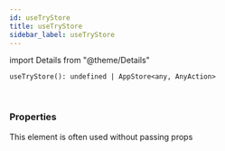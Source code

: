 ```yaml
---
id: useTryStore
title: useTryStore
sidebar_label: useTryStore
---
```


import Details from "@theme/Details"


```tsx
useTryStore(): undefined | AppStore<any, AnyAction>
```
<br/>



### Properties

This element is often used without passing props

